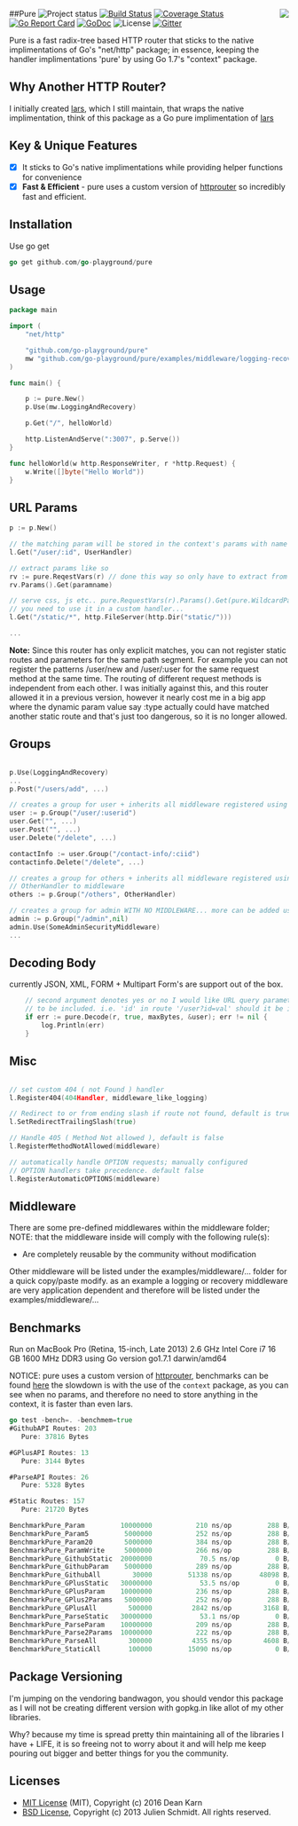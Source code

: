 ##Pure
<img align="right" src="https://raw.githubusercontent.com/go-playground/pure/master/logo.png">
![Project status](https://img.shields.io/badge/version-2.0.0-green.svg)
[![Build Status](https://semaphoreci.com/api/v1/joeybloggs/pure/branches/master/badge.svg)](https://semaphoreci.com/joeybloggs/pure)
[![Coverage Status](https://coveralls.io/repos/github/go-playground/pure/badge.svg?branch=master)](https://coveralls.io/github/go-playground/pure?branch=master)
[![Go Report Card](https://goreportcard.com/badge/github.com/go-playground/pure)](https://goreportcard.com/report/github.com/go-playground/pure)
[![GoDoc](https://godoc.org/github.com/go-playground/pure?status.svg)](https://godoc.org/github.com/go-playground/pure)
![License](https://img.shields.io/dub/l/vibe-d.svg)
[![Gitter](https://badges.gitter.im/go-playground/pure.svg)](https://gitter.im/go-playground/pure?utm_source=badge&utm_medium=badge&utm_campaign=pr-badge)

Pure is a fast radix-tree based HTTP router that sticks to the native implimentations of Go's "net/http" package;
in essence, keeping the handler implimentations 'pure' by using Go 1.7's "context" package.

Why Another HTTP Router?
------------------------
I initially created [lars](https://github.com/go-playground/lars), which I still maintain, that wraps the native implimentation, think of this package as a Go pure implimentation of [lars](https://github.com/go-playground/lars)

Key & Unique Features 
--------------
- [x] It sticks to Go's native implimentations while providing helper functions for convenience
- [x] **Fast & Efficient** - pure uses a custom version of [httprouter](https://github.com/julienschmidt/httprouter) so incredibly fast and efficient.

Installation
-----------

Use go get 

```go
go get github.com/go-playground/pure
```

Usage
------
```go
package main

import (
	"net/http"

	"github.com/go-playground/pure"
	mw "github.com/go-playground/pure/examples/middleware/logging-recovery"
)

func main() {

	p := pure.New()
	p.Use(mw.LoggingAndRecovery)

	p.Get("/", helloWorld)

	http.ListenAndServe(":3007", p.Serve())
}

func helloWorld(w http.ResponseWriter, r *http.Request) {
	w.Write([]byte("Hello World"))
}
```

URL Params
----------

```go
p := p.New()

// the matching param will be stored in the context's params with name "id"
l.Get("/user/:id", UserHandler)

// extract params like so
rv := pure.ReqestVars(r) // done this way so only have to extract from context once
rv.Params().Get(paramname)

// serve css, js etc.. pure.RequestVars(r).Params().Get(pure.WildcardParam) will return the remaining path if 
// you need to use it in a custom handler...
l.Get("/static/*", http.FileServer(http.Dir("static/"))) 

...
```

**Note:** Since this router has only explicit matches, you can not register static routes and parameters for the same path segment. For example you can not register the patterns /user/new and /user/:user for the same request method at the same time. The routing of different request methods is independent from each other. I was initially against this, and this router allowed it in a previous version, however it nearly cost me in a big app where the dynamic param value say :type actually could have matched another static route and that's just too dangerous, so it is no longer allowed.

Groups
-----
```go

p.Use(LoggingAndRecovery)
...
p.Post("/users/add", ...)

// creates a group for user + inherits all middleware registered using p.Use()
user := p.Group("/user/:userid")
user.Get("", ...)
user.Post("", ...)
user.Delete("/delete", ...)

contactInfo := user.Group("/contact-info/:ciid")
contactinfo.Delete("/delete", ...)

// creates a group for others + inherits all middleware registered using p.Use() + adds 
// OtherHandler to middleware
others := p.Group("/others", OtherHandler)

// creates a group for admin WITH NO MIDDLEWARE... more can be added using admin.Use()
admin := p.Group("/admin",nil)
admin.Use(SomeAdminSecurityMiddleware)
...
```

Decoding Body
-------------
currently JSON, XML, FORM + Multipart Form's are support out of the box.
```go
	// second argument denotes yes or no I would like URL query parameter fields
	// to be included. i.e. 'id' in route '/user?id=val' should it be included.
	if err := pure.Decode(r, true, maxBytes, &user); err != nil {
		log.Println(err)
	}
```

Misc
-----
```go

// set custom 404 ( not Found ) handler
l.Register404(404Handler, middleware_like_logging)

// Redirect to or from ending slash if route not found, default is true
l.SetRedirectTrailingSlash(true)

// Handle 405 ( Method Not allowed ), default is false
l.RegisterMethodNotAllowed(middleware)

// automatically handle OPTION requests; manually configured
// OPTION handlers take precedence. default false
l.RegisterAutomaticOPTIONS(middleware)

```

Middleware
-----------
There are some pre-defined middlewares within the middleware folder; NOTE: that the middleware inside will
comply with the following rule(s):

* Are completely reusable by the community without modification

Other middleware will be listed under the examples/middleware/... folder for a quick copy/paste modify. as an example a logging or
recovery middleware are very application dependent and therefore will be listed under the examples/middleware/...

Benchmarks
-----------
Run on MacBook Pro (Retina, 15-inch, Late 2013) 2.6 GHz Intel Core i7 16 GB 1600 MHz DDR3 using Go version go1.7.1 darwin/amd64

NOTICE: pure uses a custom version of [httprouter](https://github.com/julienschmidt/httprouter), benchmarks can be found [here](https://github.com/joeybloggs/go-http-routing-benchmark/tree/pure-and-lars)
the slowdown is with the use of the `context` package, as you can see when no params, and therefore no need to store anything in the context, it is faster than even lars.

```go
go test -bench=. -benchmem=true
#GithubAPI Routes: 203
   Pure: 37816 Bytes

#GPlusAPI Routes: 13
   Pure: 3144 Bytes

#ParseAPI Routes: 26
   Pure: 5328 Bytes

#Static Routes: 157
   Pure: 21720 Bytes

BenchmarkPure_Param        	10000000	       210 ns/op	     288 B/op	       2 allocs/op
BenchmarkPure_Param5       	 5000000	       252 ns/op	     288 B/op	       2 allocs/op
BenchmarkPure_Param20      	 5000000	       384 ns/op	     288 B/op	       2 allocs/op
BenchmarkPure_ParamWrite   	 5000000	       266 ns/op	     288 B/op	       2 allocs/op
BenchmarkPure_GithubStatic 	20000000	        70.5 ns/op	       0 B/op	       0 allocs/op
BenchmarkPure_GithubParam  	 5000000	       289 ns/op	     288 B/op	       2 allocs/op
BenchmarkPure_GithubAll    	   30000	     51338 ns/op	   48098 B/op	     334 allocs/op
BenchmarkPure_GPlusStatic  	30000000	        53.5 ns/op	       0 B/op	       0 allocs/op
BenchmarkPure_GPlusParam   	10000000	       236 ns/op	     288 B/op	       2 allocs/op
BenchmarkPure_GPlus2Params 	 5000000	       252 ns/op	     288 B/op	       2 allocs/op
BenchmarkPure_GPlusAll     	  500000	      2842 ns/op	    3168 B/op	      22 allocs/op
BenchmarkPure_ParseStatic  	30000000	        53.1 ns/op	       0 B/op	       0 allocs/op
BenchmarkPure_ParseParam   	10000000	       209 ns/op	     288 B/op	       2 allocs/op
BenchmarkPure_Parse2Params 	10000000	       222 ns/op	     288 B/op	       2 allocs/op
BenchmarkPure_ParseAll     	  300000	      4355 ns/op	    4608 B/op	      32 allocs/op
BenchmarkPure_StaticAll    	  100000	     15090 ns/op	       0 B/op	       0 allocs/op
```

Package Versioning
----------
I'm jumping on the vendoring bandwagon, you should vendor this package as I will not
be creating different version with gopkg.in like allot of my other libraries.

Why? because my time is spread pretty thin maintaining all of the libraries I have + LIFE,
it is so freeing not to worry about it and will help me keep pouring out bigger and better
things for you the community.

Licenses
--------
- [MIT License](https://raw.githubusercontent.com/go-playground/pure/master/LICENSE) (MIT), Copyright (c) 2016 Dean Karn
- [BSD License](https://raw.githubusercontent.com/julienschmidt/httprouter/master/LICENSE), Copyright (c) 2013 Julien Schmidt. All rights reserved.
